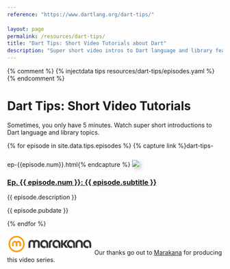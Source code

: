 ```yaml
---
reference: "https://www.dartlang.org/dart-tips/"

layout: page
permalink: /resources/dart-tips/
title: "Dart Tips: Short Video Tutorials about Dart"
description: "Super short video intros to Dart language and library features."
---
```

{% comment %}
{% injectdata tips resources/dart-tips/episodes.yaml %}
{% endcomment %}

# Dart Tips: Short Video Tutorials

Sometimes, you only have 5 minutes. Watch super short introductions to
Dart language and library topics.

{% for episode in site.data.tips.episodes %}
{% capture link %}dart-tips-ep-{{episode.num}}.html{% endcapture %}
<a href="{{ link }}">
  <img style="margin-top:25px; box-shadow: 5px 5px 10px #CCC;" src="{{episode.thumbnail}}">
</a>
<h3><a href="{{ link }}">Ep. {{ episode.num }}: {{ episode.subtitle }}</a></h3>
<p>{{ episode.description }}</p>
<p>{{ episode.pubdate }}</p>
{% endfor %}

<a href="http://marakana.com"><img src="images/marakana-logo.png" alt="Marakana Logo"></a>
Our thanks go out to [Marakana](http://www.marakana.com) for producing this
video series.
